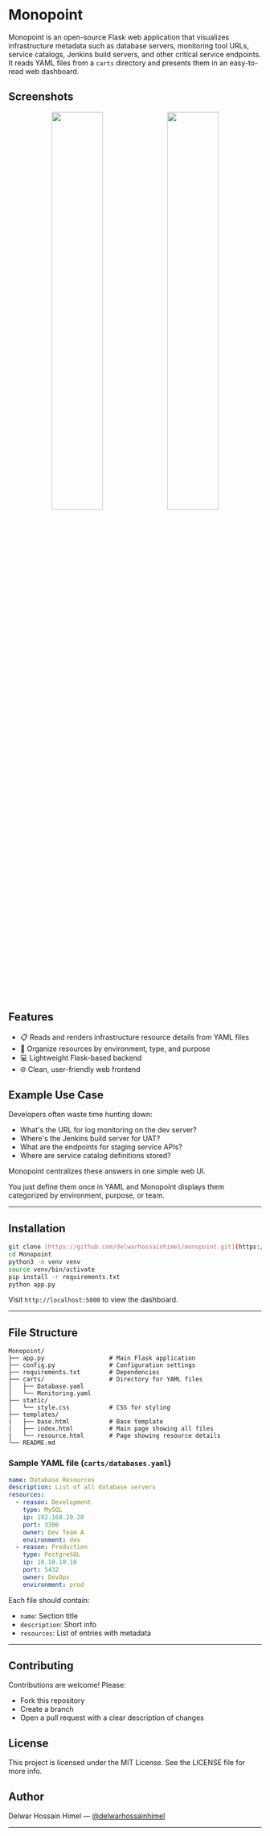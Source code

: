# Monopoint

Monopoint is an open-source Flask web application that visualizes infrastructure metadata such as database servers, monitoring tool URLs, service catalogs, Jenkins build servers, and other critical service endpoints. It reads YAML files from a `carts` directory and presents them in an easy-to-read web dashboard.
## Screenshots

<p align="center">
  <img src="https://github.com/user-attachments/assets/bb39c8cf-358d-4a16-9eca-4216a271cfe5" width="45%" />
  <img src="https://github.com/user-attachments/assets/e5fd01bc-1c76-4816-9850-577afd2dd280" width="45%" />
</p>

## Features

- 📋 Reads and renders infrastructure resource details from YAML files
- 📂 Organize resources by environment, type, and purpose
- 💻 Lightweight Flask-based backend
- 🌐 Clean, user-friendly web frontend

## Example Use Case

Developers often waste time hunting down:

- What's the URL for log monitoring on the dev server?
- Where's the Jenkins build server for UAT?
- What are the endpoints for staging service APIs?
- Where are service catalog definitions stored?

Monopoint centralizes these answers in one simple web UI.

You just define them once in YAML and Monopoint displays them categorized by environment, purpose, or team.

---

## Installation

```bash
git clone [https://github.com/delwarhossainhimel/monopoint.git](https://github.com/delwarhossainhimel/Monopoint.git)
cd Monopoint
python3 -m venv venv
source venv/bin/activate
pip install -r requirements.txt
python app.py
```

Visit `http://localhost:5000` to view the dashboard.

---

## File Structure

```
Monopoint/
├── app.py                  # Main Flask application
├── config.py               # Configuration settings
├── requirements.txt        # Dependencies
├── carts/                  # Directory for YAML files
│   ├── Database.yaml
│   └── Monitoring.yaml
├── static/
│   └── style.css           # CSS for styling
├── templates/
|   ├── base.html           # Base template
|   ├── index.html          # Main page showing all files
|   └── resource.html       # Page showing resource details
└── README.md
```

### Sample YAML file (`carts/databases.yaml`)

```yaml
name: Database Resources
description: List of all database servers
resources:
  - reason: Development
    type: MySQL
    ip: 192.168.20.20
    port: 3306
    owner: Dev Team A
    environment: dev
  - reason: Production
    type: PostgreSQL
    ip: 10.10.10.10
    port: 5432
    owner: DevOps
    environment: prod
```

Each file should contain:

- `name`: Section title
- `description`: Short info
- `resources`: List of entries with metadata

---

## Contributing

Contributions are welcome! Please:

- Fork this repository
- Create a branch
- Open a pull request with a clear description of changes

## License

This project is licensed under the MIT License. See the LICENSE file for more info.

## Author

Delwar Hossain Himel — [@delwarhossainhimel](https://github.com/delwarhossainhimel)

---
